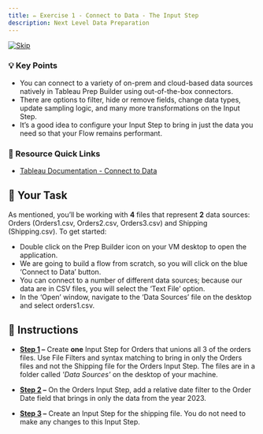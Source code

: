 ```yaml
---
title: ✏️ Exercise 1 - Connect to Data - The Input Step
description: Next Level Data Preparation
---
```


[![Skip](/images/skip.png)](#-instructions)
### 💡 Key Points

* You can connect to a variety of on-prem and cloud-based data sources natively in Tableau Prep Builder using out-of-the-box connectors.
* There are options to filter, hide or remove fields, change data types, update sampling logic, and many more transformations on the Input Step.
* It’s a good idea to configure your Input Step to bring in just the data you need so that your Flow remains performant.

### 📙 Resource Quick Links

* [Tableau Documentation - Connect to Data](https://help.tableau.com/current/prep/en-us/prep_connect.htm)

## 🎯 Your Task

As mentioned, you’ll be working with **4** files that represent **2** data sources: Orders (Orders1.csv, Orders2.csv, Orders3.csv) and Shipping (Shipping.csv).
To get started:


* Double click on the Prep Builder icon on your VM desktop to open the application.
* We are going to build a flow from scratch, so you will click on the blue ‘Connect to Data’ button.
* You can connect to a number of different data sources; because our data are in CSV files, you will select the ‘Text File’ option.
* In the ‘Open’ window, navigate to the ‘Data Sources’ file on the desktop and select orders1.csv.

## 📝 Instructions

* **<a href="/../../reference/e1s1sol" target="_blank">Step 1</a> –** Create **one** Input Step for Orders that unions all 3 of the orders files. Use File Filters and syntax matching to bring in only the Orders files and not the Shipping file for the Orders Input Step. The files are in a folder called *'Data Sources'* on the desktop of your machine. 

* **<a href="/../../reference/e1s2sol" target="_blank">Step 2</a> –** On the Orders Input Step, add a relative date filter to the Order Date field that brings in only the data from the year 2023.

* **<a href="/../../reference/e1s3sol" target="_blank">Step 3</a> –** Create an Input Step for the shipping file. You do not need to make any changes to this Input Step.
